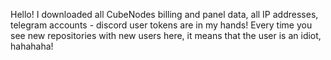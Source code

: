 Hello! 
I downloaded all CubeNodes billing and panel data, all IP addresses, telegram accounts - discord user tokens are in my hands! 
Every time you see new repositories with new users here, it means that the user is an idiot, hahahaha!
